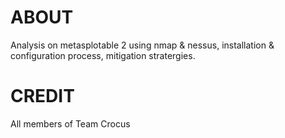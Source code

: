 # ABOUT
Analysis on metasplotable 2 using nmap & nessus, installation & configuration process, mitigation stratergies.
# CREDIT
All members of Team Crocus
